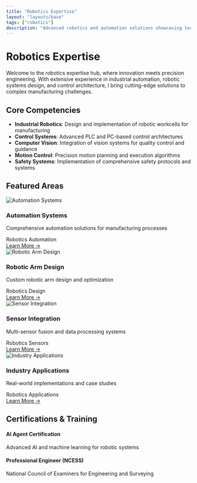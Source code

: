 ```yaml
---
title: "Robotics Expertise"
layout: "layouts/base"
tags: ["robotics"]
description: "Advanced robotics and automation solutions showcasing technical expertise in industrial robotics, control systems, and automation."
---
```


# Robotics Expertise

Welcome to the robotics expertise hub, where innovation meets precision engineering. With extensive experience in industrial automation, robotic systems design, and control architecture, I bring cutting-edge solutions to complex manufacturing challenges.

## Core Competencies

- **Industrial Robotics**: Design and implementation of robotic workcells for manufacturing
- **Control Systems**: Advanced PLC and PC-based control architectures
- **Computer Vision**: Integration of vision systems for quality control and guidance
- **Motion Control**: Precision motion planning and execution algorithms
- **Safety Systems**: Implementation of comprehensive safety protocols and systems

## Featured Areas

<div class="expertise-grid">
  <div class="robotics-card expertise-card">
    <div class="card-image">
      <img src="/assets/images/robotics/automation-systems.jpg" alt="Automation Systems" loading="lazy">
    </div>
    <div class="card-content">
      <h3 class="card-title">Automation Systems</h3>
      <p class="card-description">Comprehensive automation solutions for manufacturing processes</p>
      <div class="card-tags">
        <span class="tag">Robotics</span>
        <span class="tag">Automation</span>
      </div>
      <a href="/robotics/automation-systems/" class="card-link">Learn More →</a>
    </div>
  </div>
  
  <div class="robotics-card expertise-card">
    <div class="card-image">
      <img src="/assets/images/robotics/robotic-arm-design.jpg" alt="Robotic Arm Design" loading="lazy">
    </div>
    <div class="card-content">
      <h3 class="card-title">Robotic Arm Design</h3>
      <p class="card-description">Custom robotic arm design and optimization</p>
      <div class="card-tags">
        <span class="tag">Robotics</span>
        <span class="tag">Design</span>
      </div>
      <a href="/robotics/robotic-arm-design/" class="card-link">Learn More →</a>
    </div>
  </div>
  
  <div class="robotics-card expertise-card">
    <div class="card-image">
      <img src="/assets/images/robotics/sensor-integration.jpg" alt="Sensor Integration" loading="lazy">
    </div>
    <div class="card-content">
      <h3 class="card-title">Sensor Integration</h3>
      <p class="card-description">Multi-sensor fusion and data processing systems</p>
      <div class="card-tags">
        <span class="tag">Robotics</span>
        <span class="tag">Sensors</span>
      </div>
      <a href="/robotics/sensor-integration/" class="card-link">Learn More →</a>
    </div>
  </div>
  
  <div class="robotics-card expertise-card">
    <div class="card-image">
      <img src="/assets/images/robotics/industry-applications.jpg" alt="Industry Applications" loading="lazy">
    </div>
    <div class="card-content">
      <h3 class="card-title">Industry Applications</h3>
      <p class="card-description">Real-world implementations and case studies</p>
      <div class="card-tags">
        <span class="tag">Robotics</span>
        <span class="tag">Applications</span>
      </div>
      <a href="/robotics/industry-applications/" class="card-link">Learn More →</a>
    </div>
  </div>
</div>

## Certifications & Training

<div class="certifications">
  <div class="cert-item">
    <h4>AI Agent Certification</h4>
    <p>Advanced AI and machine learning for robotic systems</p>
  </div>
  <div class="cert-item">
    <h4>Professional Engineer (NCESS)</h4>
    <p>National Council of Examiners for Engineering and Surveying</p>
  </div>
</div>